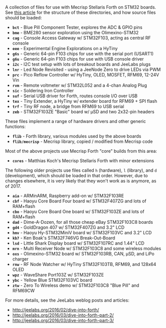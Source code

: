 A collection of files for use with Mecrisp Stellaris Forth on STM32 boards. See
[this article](http://jeelabs.org/2016/06/thoughts-about-app-structure/) for the
structure of these directories, and how source files should be loaded:

* **`bct`** - Blue Pill Component Tester, explores the ADC & GPIO pins
* **`bme`** - BME280 sensor exploration using the Olimexino-STM32
* **`cag`** - Console Access Gateway w/ STM32F103, acting as central RF console
* **`eee`** - Experimental Engine Explorations on a HyTiny
* **`g6s`** - Generic 64-pin F103 chips for use with the serial port (USART1)
* **`g6u`** - Generic 64-pin F103 chips for use with USB console driver
* **`i2c`** - I2C test setup with lots of breakout boards and JeeLabs plugs
* **`lnr`** - Led Node Revisited - using a JeeNode Zero to drive LEDs via PWM
* **`prc`** - Pico Reflow Controller w/ HyTiny, OLED, MOSFET, RFM69, 12-24V Vin
* **`rvm`** - Remote voltmeter w/ STM32L052 and a 4-chan Analog Plug
* **`sic`** - Soldering Iron Controller
* **`suf`** - Serial USB driver for Forth, routes console I/O over USB
* **`tex`** - Tiny Extender, a HyTiny w/ extender board for RFM69 + SPI flash
* **`trf`** - Tiny RF node, a bridge from RFM69 to USB serial
* **`zeb`** - STM32F103ZE "Basic" board w/ µSD and two 2x32-pin headers

These files implement a range of hardware drivers and other generic functions:

* **`flib`** - Forth library, various modules used by the above boards
* **`flib/mecrisp`** - Mecrisp library, copied / modified from Mecrisp code

Most of the above projects use Mecrisp Forth "core" builds from this area:

* **`cores`** - Matthias Koch's Mecrisp Stellaris Forth with minor extensions

The following older projects use files called `h` (hardware), `l` (library), and
`d` (development), which should be loaded in that order. However, due to changes
elsewhere, it is very likely that they won't work as is anymore, as of 2017.

* **`aia`** - ARMinARM, Raspberry add-on w/ STM32F103RE
* **`cbf`** - Haoyu Core Board Four board w/ STM32F407ZG and lots of RAM+flash
* **`cbo`** - Haoyu Core Board One board w/ STM32F103ZE and lots of RAM+flash
* **`dad`** - Dime-A-Dozen, for all those cheap eBay STM32F103C8 boards
* **`gd4`** - GoldDragon 407 w/ STM32F407ZG and 3.2" LCD
* **`hmv`** - Haoyu Hy-STM32MiniV board w/ STM32F103VC and 3.2" LCD
* **`kb7`** - Ken Boak's STM32F746VG Break-Out-Board
* **`lsd`** - Little Shark Display board w/ STM32F107RC and 1.44" LCD
* **`mrn`** - Multi Receiver Node w/ STM32F103C8 and some wireless modules
* **`oxs`** - Olimexino-STM32 board w/ STM32F103RB, CAN, µSD, and LiPo charger
* **`rnw`** - RF Node Watcher w/ HyTiny STM32F103TB, RFM69, and 128x64 OLED
* **`wpz`** - WaveShare Port103Z w/ STM32F103ZE
* **`ybc`** - Yellow Blue STM32F103VC board
* **`ztw`** - Zero To Wireless demo w/ STM32F103C8 "Blue Pill" and RFM69CW

For more details, see the JeeLabs weblog posts and articles:

* <http://jeelabs.org/2016/02/dive-into-forth/>
* <http://jeelabs.org/2016/03/dive-into-forth-part-2/>
* <http://jeelabs.org/2016/03/dive-into-forth-part-3/>
